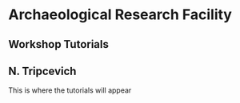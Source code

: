 # Archaeological Research Facility
## Workshop Tutorials
## N. Tripcevich

This is where the tutorials will appear
